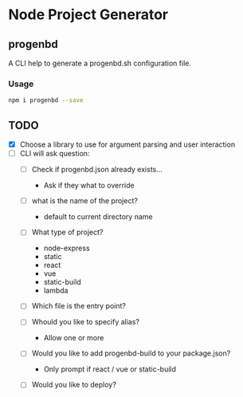 # Node Project Generator

## progenbd

A CLI help to generate a progenbd.sh configuration file.

### Usage

```sh
npm i progenbd --save
```

## TODO

* [x] Choose a library to use for argument parsing and user interaction 
* [ ] CLI will ask question:
  * [ ] Check if progenbd.json already exists...
    * Ask if they what to override
  * [ ] what is the name of the project?
    * default to current directory name
  * [ ] What type of project?
    * node-express
    * static
    * react
    * vue
    * static-build
    * lambda
  * [ ] Which file is the entry point?
  * [ ] Whould you like to specify alias?
    * Allow one or more
  * [ ] Would you like to add progenbd-build to your package.json?
    * Only prompt if react / vue or static-build
  * [ ] Would you like to deploy?

